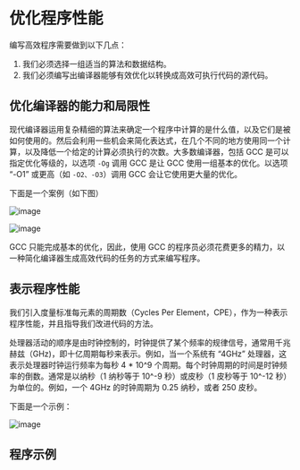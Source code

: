 # 优化程序性能

编写高效程序需要做到以下几点：

1. 我们必须选择一组适当的算法和数据结构。
2. 我们必须编写出编译器能够有效优化以转换成高效可执行代码的源代码。

## 优化编译器的能力和局限性

现代编译器运用复杂精细的算法来确定一个程序中计算的是什么值，以及它们是被如何使用的。然后会利用一些机会来简化表达式，在几个不同的地方使用同一个计算，以及降低一个给定的计算必须执行的次数。大多数编译器，包括 GCC 是可以指定优化等级的，以选项 `-Og` 调用 GCC 是让 GCC 使用一组基本的优化。以选项 “-O1” 或更高（如 `-O2、-O3`）调用 GCC 会让它使用更大量的优化。

下面是一个案例（如下图）

![image](http://shadows-mall.oss-cn-shenzhen.aliyuncs.com/images/assets/cs/146.png)

![image](http://shadows-mall.oss-cn-shenzhen.aliyuncs.com/images/assets/cs/147.png)

GCC 只能完成基本的优化，因此，使用 GCC 的程序员必须花费更多的精力，以一种简化编译器生成高效代码的任务的方式来编写程序。



## 表示程序性能

我们引入度量标准每元素的周期数（Cycles Per Element，CPE），作为一种表示程序性能，并且指导我们改进代码的方法。

处理器活动的顺序是由时钟控制的，时钟提供了某个频率的规律信号，通常用千兆赫兹（GHz)，即十亿周期每秒来表示。例如，当一个系统有 “4GHz” 处理器，这表示处理器时钟运行频率为每秒 4 * 10^9 个周期。每个时钟周期的时间是时钟频率的倒数。通常是以纳秒（1 纳秒等于 10^-9 秒）或皮秒（1 皮秒等于 10^-12 秒）为单位的。例如，一个 4GHz 的时钟周期为 0.25 纳秒，或者 250 皮秒。

下面是一个示例：

![image](http://shadows-mall.oss-cn-shenzhen.aliyuncs.com/images/assets/cs/148.png)


## 程序示例

